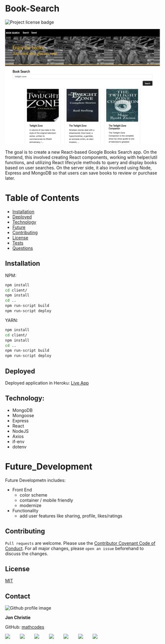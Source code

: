 # Book-Search

![Project license badge](https://img.shields.io/badge/license-MIT-blue)

![Project Image](https://github.com/mathcodes/Book-Search/blob/master/booksearch.png?raw=true)

The goal is to create a new React-based Google Books Search app. On the frontend, this involved creating React components, working with helper/util functions, and utilizing React lifecycle methods to query and display books based on user searches. On the server side, it also involved using Node, Express and MongoDB so that users can save books to review or purchase later.

# Table of Contents
  * [Installation](#Installation)
  * [Deployed](#Deployed)
  * [Technology](#Technology)
  * [Future](#Future_Development)
  * [Contributing](#Contributing)
  * [License](#License)
  * [Tests](#License)
  * [Questions](#Questions)


## Installation
NPM:
```bash
npm install
cd client/
npm install
cd ..
npm run-script build
npm run-script deploy
```
YARN:
```bash
npm install
cd client/
npm install
cd ..
npm run-script build
npm run-script deploy
```


## Deployed
Deployed application in Heroku: [Live App](https://jonsbooksearch.herokuapp.com/)

## Technology:
  * MongoDB
  * Mongoose
  * Express
  * React
  * NodeJS
  * Axios
  * if-env
  * dotenv

# Future_Development
Future Developmetn includes:
 - Front End
   - color scheme
   - container / mobile friendly
   - modernize
 - Functionality
   - add user features like sharing, profile, likes/ratings

## Contributing
`Pull requests` are welcome. Please use the [Contributor Covenant Code of Conduct](https://www.contributor-covenant.org/version/2/0/code_of_conduct/code_of_conduct.md). For all major changes, please `open an issue` beforehand to discuss the changes.

## License 
[MIT](https://github.com/mathcodes/Book-Search/blob/master/LICENSE) 

## Contact
<img src="https://avatars0.githubusercontent.com/u/17928947?v=4" alt="Github profile image" width="80px" height="80px" />

__Jon Christie__ 

GitHub: [mathcodes](https://github.com/mathcodes) 

[<code><img width="36px" src="https://img.icons8.com/color/48/000000/linkedin.png"/></code>](https://www.linkedin.com/jonchristie)       
[<code><img width="36" src="https://img.icons8.com/color/48/000000/twitter--v2.png"/></code>](https://twitter.com/jonpchristie)       
[<code><img width="36" src="https://img.icons8.com/color/48/000000/youtube-play.png"/></code>](https://www.youtube.com/channel/UC5GFnN-lv8Yuqc9O3b79k6g)       
[<code><img width="36" src="https://img.icons8.com/color/48/000000/facebook.png"/></code>](https://www.facebook.com/jonpchristie)       
[<code><img width="36" src="https://img.icons8.com/color/48/000000/instagram-new--v2.png"/></code>](https://www.instagram.com/fullstack11235)       
[<code><img width="36" src="https://img.icons8.com/color/48/000000/soundcloud.png"/></code>](https://soundcloud.com/jonchristie#/)       
[<code><img width="36" src="https://img.icons8.com/color/48/000000/spotify--v1.png"/></code>](https://open.spotify.com/artist/07S7aLfxH70VAX64g1WuFw?si=tlOj1OMBRLm-y4sY8Lox3Q)